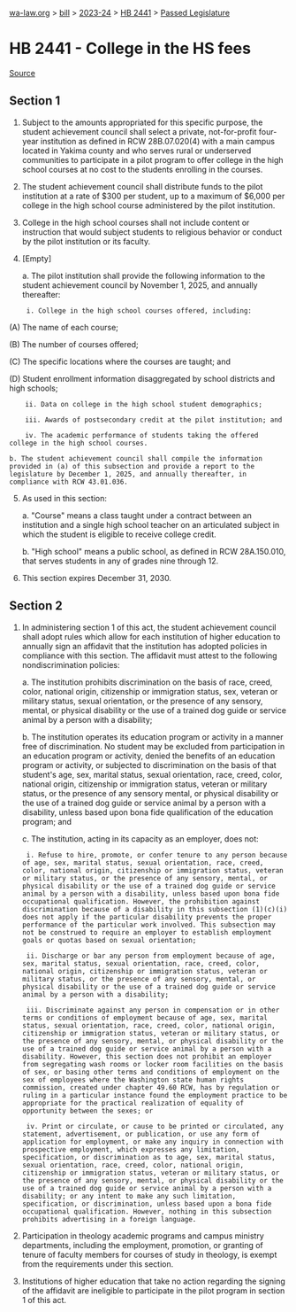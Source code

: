 [wa-law.org](/) > [bill](/bill/) > [2023-24](/bill/2023-24/) > [HB 2441](/bill/2023-24/hb/2441/) > [Passed Legislature](/bill/2023-24/hb/2441/S.PL/)

# HB 2441 - College in the HS fees

[Source](http://lawfilesext.leg.wa.gov/biennium/2023-24/Pdf/Bills/House%20Passed%20Legislature/2441-S.PL.pdf)

## Section 1
1. Subject to the amounts appropriated for this specific purpose, the student achievement council shall select a private, not-for-profit four-year institution as defined in RCW 28B.07.020(4) with a main campus located in Yakima county and who serves rural or underserved communities to participate in a pilot program to offer college in the high school courses at no cost to the students enrolling in the courses.

2. The student achievement council shall distribute funds to the pilot institution at a rate of $300 per student, up to a maximum of $6,000 per college in the high school course administered by the pilot institution.

3. College in the high school courses shall not include content or instruction that would subject students to religious behavior or conduct by the pilot institution or its faculty.

4. [Empty]

    a. The pilot institution shall provide the following information to the student achievement council by November 1, 2025, and annually thereafter:

        i. College in the high school courses offered, including:

(A) The name of each course;

(B) The number of courses offered;

(C) The specific locations where the courses are taught; and

(D) Student enrollment information disaggregated by school districts and high schools;

        ii. Data on college in the high school student demographics;

        iii. Awards of postsecondary credit at the pilot institution; and

        iv. The academic performance of students taking the offered college in the high school courses.

    b. The student achievement council shall compile the information provided in (a) of this subsection and provide a report to the legislature by December 1, 2025, and annually thereafter, in compliance with RCW 43.01.036.

5. As used in this section:

    a. "Course" means a class taught under a contract between an institution and a single high school teacher on an articulated subject in which the student is eligible to receive college credit.

    b. "High school" means a public school, as defined in RCW 28A.150.010, that serves students in any of grades nine through 12.

6. This section expires December 31, 2030.

## Section 2
1. In administering section 1 of this act, the student achievement council shall adopt rules which allow for each institution of higher education to annually sign an affidavit that the institution has adopted policies in compliance with this section. The affidavit must attest to the following nondiscrimination policies:

    a. The institution prohibits discrimination on the basis of race, creed, color, national origin, citizenship or immigration status, sex, veteran or military status, sexual orientation, or the presence of any sensory, mental, or physical disability or the use of a trained dog guide or service animal by a person with a disability;

    b. The institution operates its education program or activity in a manner free of discrimination. No student may be excluded from participation in an education program or activity, denied the benefits of an education program or activity, or subjected to discrimination on the basis of that student's age, sex, marital status, sexual orientation, race, creed, color, national origin, citizenship or immigration status, veteran or military status, or the presence of any sensory mental, or physical disability or the use of a trained dog guide or service animal by a person with a disability, unless based upon bona fide qualification of the education program; and

    c. The institution, acting in its capacity as an employer, does not:

        i. Refuse to hire, promote, or confer tenure to any person because of age, sex, marital status, sexual orientation, race, creed, color, national origin, citizenship or immigration status, veteran or military status, or the presence of any sensory, mental, or physical disability or the use of a trained dog guide or service animal by a person with a disability, unless based upon bona fide occupational qualification. However, the prohibition against discrimination because of a disability in this subsection (1)(c)(i) does not apply if the particular disability prevents the proper performance of the particular work involved. This subsection may not be construed to require an employer to establish employment goals or quotas based on sexual orientation;

        ii. Discharge or bar any person from employment because of age, sex, marital status, sexual orientation, race, creed, color, national origin, citizenship or immigration status, veteran or military status, or the presence of any sensory, mental, or physical disability or the use of a trained dog guide or service animal by a person with a disability;

        iii. Discriminate against any person in compensation or in other terms or conditions of employment because of age, sex, marital status, sexual orientation, race, creed, color, national origin, citizenship or immigration status, veteran or military status, or the presence of any sensory, mental, or physical disability or the use of a trained dog guide or service animal by a person with a disability. However, this section does not prohibit an employer from segregating wash rooms or locker room facilities on the basis of sex, or basing other terms and conditions of employment on the sex of employees where the Washington state human rights commission, created under chapter 49.60 RCW, has by regulation or ruling in a particular instance found the employment practice to be appropriate for the practical realization of equality of opportunity between the sexes; or

        iv. Print or circulate, or cause to be printed or circulated, any statement, advertisement, or publication, or use any form of application for employment, or make any inquiry in connection with prospective employment, which expresses any limitation, specification, or discrimination as to age, sex, marital status, sexual orientation, race, creed, color, national origin, citizenship or immigration status, veteran or military status, or the presence of any sensory, mental, or physical disability or the use of a trained dog guide or service animal by a person with a disability; or any intent to make any such limitation, specification, or discrimination, unless based upon a bona fide occupational qualification. However, nothing in this subsection prohibits advertising in a foreign language.

2. Participation in theology academic programs and campus ministry departments, including the employment, promotion, or granting of tenure of faculty members for courses of study in theology, is exempt from the requirements under this section.

3. Institutions of higher education that take no action regarding the signing of the affidavit are ineligible to participate in the pilot program in section 1 of this act.
